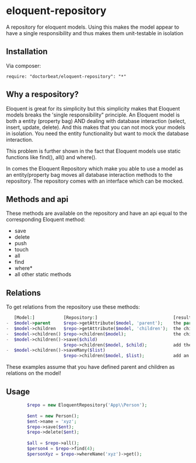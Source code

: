 # eloquent-repository
A repository for eloquent models. Using this makes the model appear to have a single responsibility 
and thus makes them unit-testable in isolation

## Installation
Via composer:

```
require: "doctorbeat/eloquent-repository": "*"
```

## Why a respository?
Eloquent is great for its simplicity but this simplicity makes that Eloquent models breaks 
the 'single responsibility" principle. An Eloquent model is both a entity (property bag) AND dealing with database interaction 
(select, insert, update, delete). And this makes that you can not mock your models in isolation. You need the entity functionality
but want to mock the database interaction.

This problem is further shown in the fact that Eloquent models use static functions like find(), all() and where().

In comes the Eloquent Repository which make you able to use a model as an entity/property bag moves all database interaction
methods to the repository. The repository comes with an interface which can be mocked.

## Methods and api
These methods are available on the repository and have an api equal to the corresponding Eloquent method:
- save
- delete
- push
- touch
- all
- find
- where*
- all other static methods

## Relations
To get relations from the repository use these methods:
```php
   [Model:]           [Repository:]                             [result]
-  $model->parent     $repo->getAttribute($model, 'parent');    the parent model
-  $model->children   $repo->getAttribute($model, 'children');  the child models as a collection
-  $model->children() $repo->children($model);                  the child models as a relation
-  $model->children()->save($child)
                      $repo->children($model, $child);          add the child to the children of the model
-  $model->children()->saveMany($list)
                      $repo->children($model, $list);           add an array of new children to the children of the model
```
These examples assume that you have defined parent and children as relations on the model!

## Usage
```php
        $repo = new EloquentRepository('App\\Person');
        
        $ent = new Person();
        $ent->name = 'xyz';
        $repo->save($ent);
        $repo->delete($ent);
        
        $all = $repo->all();
        $person4 = $repo->find(4);
        $personXyz = $repo->whereName('xyz')->get();
```

